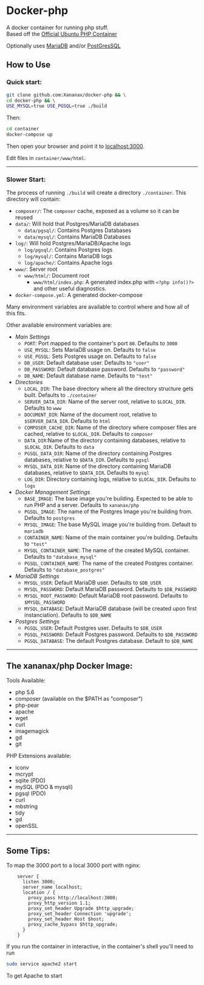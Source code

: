 # Docker-php

A docker container for running php stuff.  
Based off the [Official Ubuntu PHP Container](https://hub.docker.com/_/php/)

Optionally uses [MariaDB](https://hub.docker.com/_/mariadb/) and/or [PostGresSQL](https://hub.docker.com/_/postgres/)

## How to Use

### Quick start:

```sh
git clone github.com:Xananax/docker-php && \
cd docker-php && \
USE_MYSQL=true USE_PGSQL=true ./build
```
Then:
```sh
cd container
docker-compose up
```

Then open your browser and point it to [localhost:3000](http://localhost:3000).

Edit files in `container/www/html`.

------

### Slower Start:

The process of running `./build` will create a directory `./container`. This directory will contain:

- `composer/`: The `composer` cache, exposed as a volume so it can be reused
- `data/`: Will hold that Postgres/MariaDB databases
  - `data/pgsql/`: Contains Postgres Databases
  - `data/mysql/`: Contains MariaDB Databases
- `log/`: Will hold Postgres/MariaDB/Apache logs
  - `log/pgsql/`: Contains Postgres logs
  - `log/mysql/`: Contains MariaDB logs
  - `log/apache/`: Contains Apache logs
- `www/`: Server root
  - `www/html/`: Document root
    - `www/html/index.php`: A generated index.php with `<?php info()?>` and other useful diagnostics.
- `docker-compose.yml`: A generated docker-compose

Many environment variables are available to control where and how all of this fits.  

Other available environment variables are:

- *Main Settings*
  - `PORT`: Port mapped to the container's port `80`. Defaults to `3000`
  - `USE_MYSQL`: Sets MariaDB usage on. Defaults to `false`
  - `USE_PGSQL`: Sets Postgres usage on. Defaults to `false`
  - `DB_USER`: Default database user. Defaults to `"user"`
  - `DB_PASSWORD`: Default database password. Defaults to `"password"`
  - `DB_NAME`: Default database name. Defaults to `"test"`
- *Directories*
  - `LOCAL_DIR`: The base directory where all the directory structure gets built. Defaults to `./container`
  - `SERVER_DATA_DIR`: Name of the server root, relative to `$LOCAL_DIR`. Defaults to `www`
  - `DOCUMENT_DIR`: Name of the document root, relative to `$SERVER_DATA_DIR`. Defaults to `html`
  - `COMPOSER_CACHE_DIR`: Name of the directory where composer files are cached, relative to `$LOCAL_DIR`. Defaults to `composer`
  - `DATA_DIR`:Name of the directory containing databases, relative to `$LOCAL_DIR`. Defaults to `data`
  - `PGSQL_DATA_DIR`: Name of the directory containing Postgres databases, relative to `$DATA_DIR`. Defaults to `pgsql`
  - `MYSQL_DATA_DIR`: Name of the directory containing MariaDB databases, relative to `$DATA_DIR`. Defaults to `mysql`
  - `LOG_DIR`: Directory containing logs, relative to `$LOCAL_DIR`. Defaults to `logs`
- *Docker Management Settings*
  - `BASE_IMAGE`: The base image you're building. Expected to be able to run PHP and a server. Defaults to `xananax/php`
  - `PGSQL_IMAGE`: The name of the Postgres Image you're building from. Defaults to `postgres`
  - `MYSQL_IMAGE`: The base MySQL image you're building from. Default to `mariadb`
  - `CONTAINER_NAME`: Name of the main container you're building. Defaults to `"test"`
  - `MYSQL_CONTAINER_NAME`: The name of the created MySQL container. Defaults to `"database_mysql"`
  - `PGSQL_CONTAINER_NAME`: The name of the created Postgres container. Defaults to `"database_postgres"`
- *MariaDB Settings*
  - `MYSQL_USER`: Default MariaDB user. Defaults to `$DB_USER`
  - `MYSQL_PASSWORD`: Default MariaDB password. Defaults to `$DB_PASSWORD`
  - `MYSQL_ROOT_PASSWORD`: Default MariaDB root password. Defaults to `$MYSQL_PASSWORD`
  - `MYSQL_DATABASE`: Default MariaDB database (will be created upon first instanciation). Defaults to `$DB_NAME`
- *Postgres Settings*
  - `PGSQL_USER`: Default Postgres user. Defaults to `$DB_USER`
  - `PGSQL_PASSWORD`: Default Postgres password. Defaults to `$DB_PASSWORD`
  - `PGSQL_DATABASE`: The default Postgres database. Default to `$DB_NAME`


----


## The xananax/php Docker Image:


Tools Available:

- php 5.6
- composer (available on the $PATH as "composer")
- php-pear
- apache
- wget
- curl
- imagemagick
- gd
- git

PHP Extensions available:

- iconv
- mcrypt
- sqlite (PDO)
- mySQL (PDO & mysqli)
- pgsql (PDO)
- curl
- mbstring
- tidy
- gd
- openSSL

-----

## Some Tips:

To map the 3000 port to a local 3000 port with nginx:

```nginx
    server {
      listen 3000;
      server_name localhost;
      location / {
        proxy_pass http://localhost:3000;
        proxy_http_version 1.1;
        proxy_set_header Upgrade $http_upgrade;
        proxy_set_header Connection 'upgrade';
        proxy_set_header Host $host;
        proxy_cache_bypass $http_upgrade;
      }
    }
```

If you run the container in interactive, in the container's shell you'll need to run

```sh
sudo service apache2 start
```

To get Apache to start

